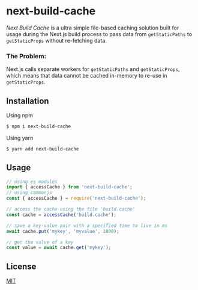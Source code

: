 # next-build-cache

_Next Build Cache_ is a ultra simple file-based caching solution built for usage during the Next.js build process to pass data from `getStaticPaths` to `getStaticProps` without re-fetching data.

### The Problem:
Next.js calls separate workers for `getStaticPaths` and `getStaticProps`, which means that data cannot be cached in-memory to re-use in `getStaticProps`. 


## Installation

Using npm

```bash
$ npm i next-build-cache
```

Using yarn

```bash
$ yarn add next-build-cache
```

## Usage

```javascript
// using es modules 
import { accessCache } from 'next-build-cache';
// using commonjs
const { accessCache } = require('next-build-cache');

// access the cache using the file 'build.cache'
const cache = accessCache('build.cache');

// save a key-value pair with a specified time to live in ms
await cache.put('mykey', 'myvalue', 1000);

// get the value of a key
const value = await cache.get('mykey');
```

## License
[MIT](https://choosealicense.com/licenses/mit/)